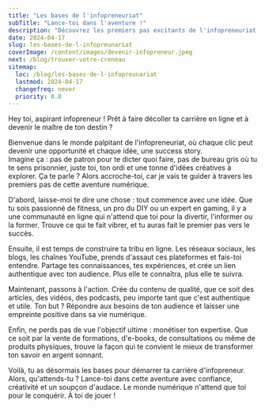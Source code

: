 ```yaml
---
title: "Les bases de l'infopreneuriat"
subTitle: "Lance-toi dans l'aventure !"
description: "Découvrez les premiers pas excitants de l'infopreneuriat et apprenez à construire votre carrière en ligne en tant qu'infopreneur. Explorez les stratégies pour trouver votre niche, construire une audience engagée, créer un contenu de qualité et monétiser votre expertise. Préparez-vous à plonger dans cette aventure numérique avec confiance, créativité et détermination !"
date: 2024-04-17
slug: les-bases-de-l-infopreunariat
coverImage: /content/images/devenir-infopreneur.jpeg
next: /blog/trouver-votre-creneau
sitemap:
  loc: /blog/les-bases-de-l-infopreunariat
  lastmod: 2024-04-17
  changefreq: never
  priority: 0.8
---
```

Hey toi, aspirant infopreneur ! Prêt à faire décoller ta carrière en ligne et à devenir le maître de ton destin ?
<!--more-->
Bienvenue dans le monde palpitant de l'infopreneuriat, où chaque clic peut devenir une opportunité et chaque idée, une success story.<br>
Imagine ça : pas de patron pour te dicter quoi faire, pas de bureau gris où tu te sens prisonnier, juste toi, ton ordi et une tonne d'idées créatives à explorer.
Ça te parle ? Alors accroche-toi, car je vais te guider à travers les premiers pas de cette aventure numérique.

D'abord, laisse-moi te dire une chose : tout commence avec une idée. Que tu sois passionné de fitness, un pro du DIY ou un expert en gaming, il y a une communauté en ligne qui n'attend que toi pour la divertir, l'informer ou la former. Trouve ce qui te fait vibrer, et tu auras fait le premier pas vers le succès.

Ensuite, il est temps de construire ta tribu en ligne. Les réseaux sociaux, les blogs, les chaînes YouTube, prends d'assaut ces plateformes et fais-toi entendre. Partage tes connaissances, tes expériences, et crée un lien authentique avec ton audience. Plus elle te connaîtra, plus elle te suivra.

Maintenant, passons à l'action. Crée du contenu de qualité, que ce soit des articles, des vidéos, des podcasts, peu importe tant que c'est authentique et utile. Ton but ? Répondre aux besoins de ton audience et laisser une empreinte positive dans sa vie numérique.

Enfin, ne perds pas de vue l'objectif ultime : monétiser ton expertise. Que ce soit par la vente de formations, d'e-books, de consultations ou même de produits physiques, trouve la façon qui te convient le mieux de transformer ton savoir en argent sonnant.

Voilà, tu as désormais les bases pour démarrer ta carrière d'infopreneur. Alors, qu'attends-tu ? Lance-toi dans cette aventure avec confiance, créativité et un soupçon d'audace. Le monde numérique n'attend que toi pour le conquérir. À toi de jouer !